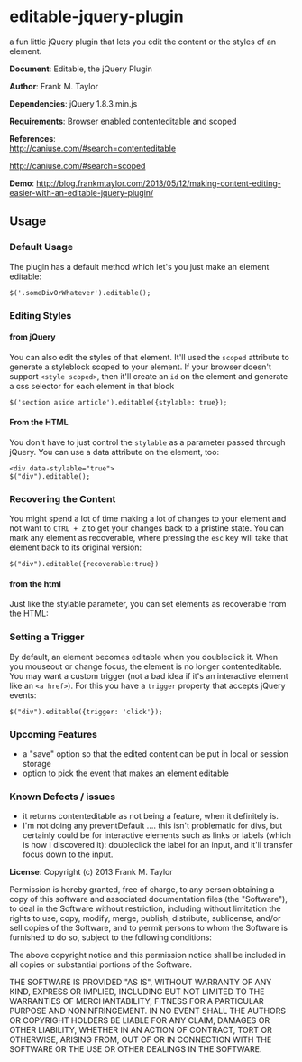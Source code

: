 
editable-jquery-plugin
======================

a fun little jQuery plugin that lets you edit the content or the styles of an element. 

**Document**: 		Editable, the jQuery Plugin

**Author**: 		Frank M. Taylor

**Dependencies**: 	jQuery 1.8.3.min.js

**Requirements**: 	Browser enabled contenteditable and scoped
				
**References**:		
http://caniuse.com/#search=contenteditable

http://caniuse.com/#search=scoped

**Demo**:
http://blog.frankmtaylor.com/2013/05/12/making-content-editing-easier-with-an-editable-jquery-plugin/

## Usage ##

### Default Usage ###
The plugin has a default method which let's you just make an element editable: 

    $('.someDivOrWhatever').editable();

### Editing Styles ###
#### from jQuery ####
You can also edit the styles of that element. It'll used the `scoped` attribute to generate a styleblock scoped to your element. If your browser doesn't support `<style scoped>`, then it'll create an `id` on the element and generate a css selector for each element in that block

    $('section aside article').editable({stylable: true});

#### From the HTML ####
You don't have to just control the `stylable` as a parameter passed through jQuery. You can use a data attribute on the element, too:

    <div data-stylable="true">
    $("div").editable();

### Recovering the Content ###
You might spend a lot of time making a lot of changes to your element and not want to `CTRL + Z` to get your changes back to a pristine state. You can mark any element as recoverable, where pressing the `esc` key will take that element back to its original version: 

    $("div").editable({recoverable:true})

#### from the html ####
Just like the stylable parameter, you can set elements as recoverable from the HTML: 
    <div data-recoverable="true">

### Setting a Trigger
By default, an element becomes editable when you doubleclick it. When you mouseout or change focus, the element is no longer contenteditable. You may want a custom trigger (not a bad idea if it's an interactive element like an `<a href>`). For this you have a `trigger` property that accepts jQuery events: 

    $("div").editable({trigger: 'click'});


### Upcoming Features ###
+ a "save" option so that the edited content can be put in local or session storage
+ option to pick the event that makes an element editable


### Known Defects / issues ###
+ it returns contenteditable as not being a feature, when it definitely is. 
+ I'm not doing any preventDefault .... this isn't problematic for divs, but certainly could be for interactive elements such as links or labels (which is how I discovered it): doubleclick the label for an input, and it'll transfer focus down to the input. 



**License**: Copyright (c) 2013 Frank M. Taylor

Permission is hereby granted, free of charge, to any person obtaining a copy
of this software and associated documentation files (the "Software"), to deal
in the Software without restriction, including without limitation the rights
to use, copy, modify, merge, publish, distribute, sublicense, and/or sell
copies of the Software, and to permit persons to whom the Software is
furnished to do so, subject to the following conditions:

The above copyright notice and this permission notice shall be included in
all copies or substantial portions of the Software.

THE SOFTWARE IS PROVIDED "AS IS", WITHOUT WARRANTY OF ANY KIND, EXPRESS OR
IMPLIED, INCLUDING BUT NOT LIMITED TO THE WARRANTIES OF MERCHANTABILITY,
FITNESS FOR A PARTICULAR PURPOSE AND NONINFRINGEMENT. IN NO EVENT SHALL THE
AUTHORS OR COPYRIGHT HOLDERS BE LIABLE FOR ANY CLAIM, DAMAGES OR OTHER
LIABILITY, WHETHER IN AN ACTION OF CONTRACT, TORT OR OTHERWISE, ARISING FROM,
OUT OF OR IN CONNECTION WITH THE SOFTWARE OR THE USE OR OTHER DEALINGS IN
THE SOFTWARE.